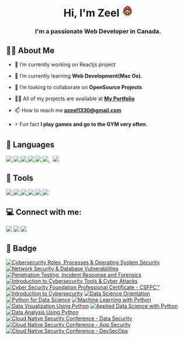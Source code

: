 <h1 align="center">Hi, I'm Zeel <img src="https://raw.githubusercontent.com/Zeelpatel02/Zeelpatel02/main/icons8-super-mario-480.png" width="30px"></h1>
<h3 align="center">I'm a passionate Web Developer in Canada.</h3>


## 🙋‍♂️ About Me

- 🔭 I’m currently working on Reactjs project

- 🌱 I’m currently learning **Web Development(Mac Os).**

- 👯 I’m looking to collaborate on **OpenSource Projects**

- 👨‍💻 All of my projects are available at **[My Portfolio](https://zeelpatel.vercel.app)**

- 📫 How to reach me **pzeel1330@gmail.com**

- ⚡ Fun fact **I play games and go to the GYM very often.**

## 🚀 Languages 

<p align="left"> 
    <a href="https://www.w3.org/html/" target="_blank"> <img src="https://img.icons8.com/color/48/000000/html-5.png"/> </a> 
    <a href="https://www.w3schools.com/css/" target="_blank"> <img src="https://img.icons8.com/color/48/000000/css3.png"/> </a> 
    <a href="https://getbootstrap.com" target="_blank"> <img src="https://img.icons8.com/color/48/000000/bootstrap.png"/> </a> 
    <a href="https://reactjs.org" target="_blank"> <img src="https://img.icons8.com/office/48/000000/react.png"/> </a>
    <a href="https://www.python.org" target="_blank"> <img src="https://img.icons8.com/color/48/000000/python.png"/> </a>
    <a style="padding-right:8px;" href="https://www.mysql.com/" target="_blank"> <img src="https://img.icons8.com/fluent/50/000000/mysql-logo.png"/> </a>
    <a href="https://git-scm.com/" target="_blank"> <img src="https://img.icons8.com/color/48/000000/git.png"/> </a> 
</p>

## 🚀 Tools

<p align="left">
    <a href="https://www.jetbrains.com/pycharm/" target="_blank"> <img src="https://img.icons8.com/color/50/000000/pycharm.png"/> </a>
    <a href="https://www.sublimetext.com/" target="_blank"> <img src="https://img.icons8.com/fluent/48/000000/sublime-text.png"/> </a>
    <a href="https://www.anaconda.com/" target="_blank"> <img src="https://img.icons8.com/dusk/64/000000/anaconda.png"/> </a>
    <a href="https://visualstudio.microsoft.com/" target="_blank"> <img src="https://img.icons8.com/color/48/000000/visual-studio.png"/> </a>
    <a href="https://www.linux.org/pages/download/" target="_blank"> <img src="https://img.icons8.com/color/48/000000/linux.png"/> </a>
    <a href="https://www.kali.org/" target="_blank"><img src="https://img.icons8.com/color/48/000000/kali-linux.png"/> </a>
    
</p>    

## 💻 Connect with me:
<p align="left">
<a href = "https://www.linkedin.com/in/zeel2patel/"><img src="https://img.icons8.com/fluent/48/000000/linkedin.png"/></a>
<a href = "https://twitter.com/zeel2patel"><img src="https://img.icons8.com/fluent/48/000000/twitter.png"/></a>
<a href = "https://www.instagram.com/_zeel.patel/"><img src="https://img.icons8.com/fluent/48/000000/instagram-new.png"/></a>
</p>

## 🏅 Badge

<p align="left">
<a href="https://www.credly.com/badges/f8df698e-e5a4-454c-8ebb-98b38539f009/public_url"><img src="https://images.credly.com/size/110x110/images/2d8a1c02-779b-4b58-9e11-701dcbeaf380/Cyber_roles__process_Op_Sys_Sec.png" alt="Cybersecurity Roles, Processes & Operating System Security"></img></a>
<a href="https://www.credly.com/badges/fbf31d8a-fa13-421d-bef9-1b4c4616d24e/public_url"><img src="https://images.credly.com/size/110x110/images/16bb3b0a-9b25-4165-8d70-3b4f88b17db4/Net_Security_DB_Vulnerable.png" alt="Network Security & Database Vulnerabilities"></img></a>
<a href="https://www.credly.com/badges/d0a7d158-a9d4-4246-a609-5e876f3afdb3/public_url"><img src="https://images.credly.com/size/110x110/images/4a42b9d2-df71-4d99-9bac-6069634b988a/Penetration_Testing_-_Inc_Response_Forensics.png" alt="Penetration Testing, Incident Response and Forensics"></img></a>
<a href="https://www.credly.com/badges/6b332207-415a-47b0-b334-f44485601c22/public_url" title="Introduction to Cybersecurity Tools & Cyber Attacks"><img src="https://images.credly.com/size/110x110/images/0eedb945-52e8-4b9b-bdf6-4ebdd50ca0c8/Intro_to_Cybersec_tools_-_cyber_attacks.png" alt="Introduction to Cybersecurity Tools & Cyber Attacks"></img></a>
<a href="https://www.credly.com/badges/340458c5-1f3c-44db-b12b-e04a1ed09df5/public_url" title="Cyber Security Foundation Professional Certificate - CSFPC™"><img src="https://images.credly.com/size/110x110/images/8a0fb550-4d51-41d0-be50-6c1f54526539/Cybersecurity-Foundation-Professional-Certificate-CSFPC.png" alt="Cyber Security Foundation Professional Certificate - CSFPC™"></img></a>
<a href="https://www.credly.com/badges/c611b0c6-25f5-42e0-89e1-b4e07f9ab48d/public_url" title="Introduction to Cybersecurity"><img src="https://images.credly.com/size/110x110/images/af8c6b4e-fc31-47c4-8dcb-eb7a2065dc5b/I2CS__1_.png" alt="Introduction to Cybersecurity"></img></a>
<a href="https://www.credly.com/badges/a29ddf72-770c-4e0c-b29e-810f246c57ef/public_url" title="Data Science Orientation"><img src="https://images.credly.com/size/110x110/images/5fc2d535-e716-46c4-881a-f4822b8da0e5/Cognitive_Class_-_What_is_Data_Science.png" alt="Data Science Orientation"></img></a>
<a href="https://www.credly.com/badges/ddea5675-6ef5-4eb7-8ee4-1b530b7b6705/public_url" title="Python for Data Science"><img src="https://images.credly.com/size/110x110/images/84ac9eff-b8a2-4683-846b-f59887a73801/Python_101_Data_Science.png" alt="Python for Data Science"></img></a>
<a href="https://www.credly.com/badges/12a23e3d-3fa9-4941-8d81-9b3bfebfca34/public_url" title="Machine Learning with Python"><img src="https://images.credly.com/size/110x110/images/53caf8cc-b5e9-4424-b4a7-7b069fa13db4/Machine_Learning_with_Python.png" alt="Machine Learning with Python"></img></a>
<a href="https://www.credly.com/badges/55d40d49-f9a3-47e8-ae8e-c80572c351e6/public_url" title="Data Visualization Using Python"><img src="https://images.credly.com/size/110x110/images/087eaefb-61a2-426b-ae74-74efca195667/Data_Visualization_Using_Python.png" alt="Data Visualization Using Python"></img></a>
<a href="https://www.credly.com/badges/45ba00a4-5fbd-46cf-83a5-fc6ae3a8428c/public_url" title="Applied Data Science with Python"><img src="https://images.credly.com/size/110x110/images/73ac7b07-679c-4c0e-94d9-8b9dc11efe59/Applied_Data_Science_with_Python.png" alt="Applied Data Science with Python"></img></a>
<a href="https://www.credly.com/badges/ec5dc986-5121-4223-9572-b16762b58486/public_url" title="Data Analysis Using Python"><img src="https://images.credly.com/size/110x110/images/ba34cb1c-4344-43f5-9685-55e2e901c0f0/Data_Analysis_using_Python.png" alt="Data Analysis Using Python"></img></a>
<a href="https://www.credly.com/badges/929faef4-378d-4f03-97bd-a0322391118d/public_url" title="Cloud Native Security Conference - Data Security"><img src="https://images.credly.com/size/110x110/images/640641c6-0917-430b-b319-88d5e0eeb8eb/Cloud_Native_Sec_Conf_-_Data_Security.png" alt="Cloud Native Security Conference - Data Security"></img></a>
<a href="https://www.credly.com/badges/7701d8e1-8e37-4ff5-9be1-e33dd1fff361/public_url" title="Cloud Native Security Conference - App Security"><img src="https://images.credly.com/size/110x110/images/d0d5241d-ffd7-432d-963d-fc5a0dcdc51a/Cloud_Native_Sec_Conf_-_App_Security.png" alt="Cloud Native Security Conference - App Security"></img></a>
<a href="https://www.credly.com/badges/57979fc2-7aed-4189-b985-78925f082728/public_url" title="Cloud Native Security Conference - DevSecOps"><img src="https://images.credly.com/size/110x110/images/01d39c6e-56b8-41d2-b994-fb9d4587240f/Cloud_Native_Sec_Conf_-_DevSecOps_Security.png" alt="Cloud Native Security Conference - DevSecOps"></img></a>
</p>


